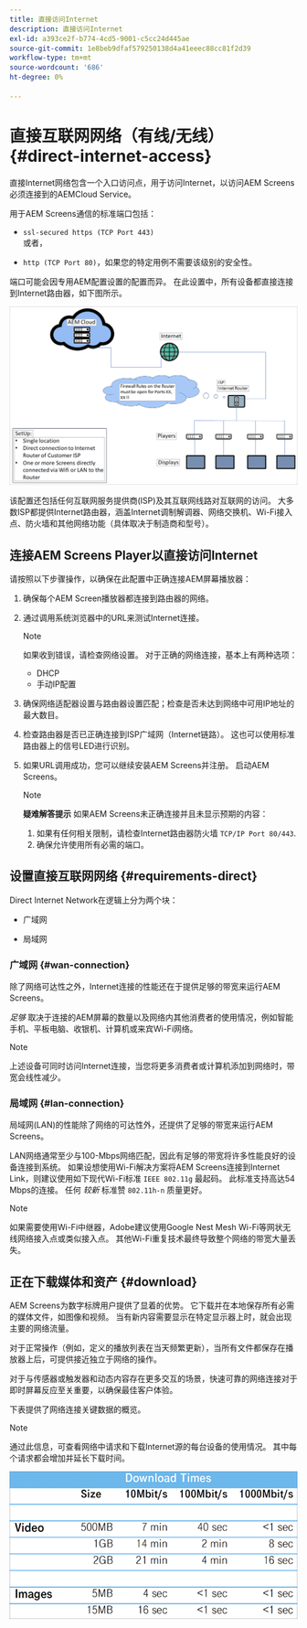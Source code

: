 ```yaml
---
title: 直接访问Internet
description: 直接访问Internet
exl-id: a393ce2f-b774-4cd5-9001-c5cc24d445ae
source-git-commit: 1e8beb9dfaf579250138d4a41eeec88cc81f2d39
workflow-type: tm+mt
source-wordcount: '686'
ht-degree: 0%

---
```


# 直接互联网网络（有线/无线） {#direct-internet-access}

直接Internet网络包含一个入口访问点，用于访问Internet，以访问AEM Screens必须连接到的AEMCloud Service。

用于AEM Screens通信的标准端口包括：

* `ssl-secured https (TCP Port 443)`
  <br>或者，</br>

* `http (TCP Port 80)`，如果您的特定用例不需要该级别的安全性。

端口可能会因专用AEM配置设置的配置而异。 在此设置中，所有设备都直接连接到Internet路由器，如下图所示。

![](/help/assets/direct-access-2.png)

该配置还包括任何互联网服务提供商(ISP)及其互联网线路对互联网的访问。 大多数ISP都提供Internet路由器，涵盖Internet调制解调器、网络交换机、Wi-Fi接入点、防火墙和其他网络功能（具体取决于制造商和型号）。

## 连接AEM Screens Player以直接访问Internet

请按照以下步骤操作，以确保在此配置中正确连接AEM屏幕播放器：

1. 确保每个AEM Screen播放器都连接到路由器的网络。
1. 通过调用系统浏览器中的URL来测试Internet连接。

   >[!NOTE]
   >如果收到错误，请检查网络设置。 对于正确的网络连接，基本上有两种选项：
   >* DHCP
   >* 手动IP配置

1. 确保网络适配器设置与路由器设置匹配；检查是否未达到网络中可用IP地址的最大数目。
1. 检查路由器是否已正确连接到ISP广域网（Internet链路）。 这也可以使用标准路由器上的信号LED进行识别。
1. 如果URL调用成功，您可以继续安装AEM Screens并注册。 启动AEM Screens。

   >[!NOTE]
   >**疑难解答提示**
   >如果AEM Screens未正确连接并且未显示预期的内容：
   >
   >1. 如果有任何相关限制，请检查Internet路由器防火墙 `TCP/IP Port 80/443`.
   >1. 确保允许使用所有必需的端口。

## 设置直接互联网网络 {#requirements-direct}

Direct Internet Network在逻辑上分为两个块：

* 广域网

* 局域网

### 广域网 {#wan-connection}

除了网络可达性之外，Internet连接的性能还在于提供足够的带宽来运行AEM Screens。

*足够* 取决于连接的AEM屏幕的数量以及网络内其他消费者的使用情况，例如智能手机、平板电脑、收银机、计算机或来宾Wi-Fi网络。

>[!NOTE]
>
>上述设备可同时访问Internet连接，当您将更多消费者或计算机添加到网络时，带宽会线性减少。

### 局域网 {#lan-connection}

局域网(LAN)的性能除了网络的可达性外，还提供了足够的带宽来运行AEM Screens。

LAN网络通常至少与100-Mbps网络匹配，因此有足够的带宽将许多性能良好的设备连接到系统。
如果设想使用Wi-Fi解决方案将AEM Screens连接到Internet Link，则建议使用如下现代Wi-Fi标准 `IEEE 802.11g` 最起码。 此标准支持高达54 Mbps的连接。 任何 *较新* 标准赞 `802.11h-n` 质量更好。

>[!NOTE]
>
>如果需要使用Wi-Fi中继器，Adobe建议使用Google Nest Mesh Wi-Fi等网状无线网络接入点或类似接入点。 其他Wi-Fi重复技术最终导致整个网络的带宽大量丢失。

## 正在下载媒体和资产 {#download}

AEM Screens为数字标牌用户提供了显着的优势。 它下载并在本地保存所有必需的媒体文件，如图像和视频。 当有新内容需要显示在特定显示器上时，就会出现主要的网络流量。

对于正常操作（例如，定义的播放列表在当天频繁更新），当所有文件都保存在播放器上后，可提供接近独立于网络的操作。

对于与传感器或触发器和动态内容存在更多交互的场景，快速可靠的网络连接对于即时屏幕反应至关重要，以确保最佳客户体验。

下表提供了网络连接关键数据的概览。

>[!NOTE]
>
>通过此信息，可查看网络中请求和下载Internet源的每台设备的使用情况。 其中每个请求都会增加并延长下载时间。

![](/help/assets/download-times-direct.png)

